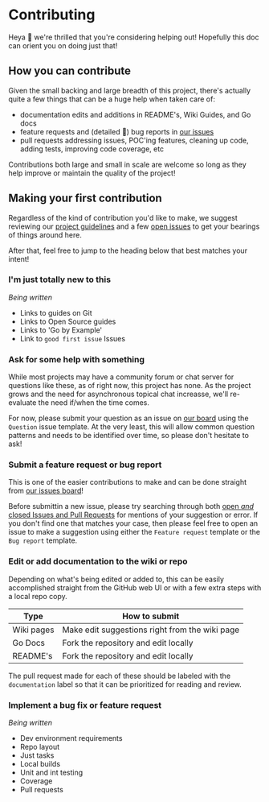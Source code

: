 # Contributing

Heya :wave: we're thrilled that you're considering helping out! Hopefully this
doc can orient you on doing just that!

## How you can contribute

Given the small backing and large breadth of this project, there's actually
quite a few things that can be a huge help when taken care of:

- documentation edits and additions in README's, Wiki Guides, and Go docs
- feature requests and (detailed :eyes:) bug reports in [our
  issues](https://github.com/loksonarius/mcsm/issues)
- pull requests addressing issues, POC'ing features, cleaning up code, adding
  tests, improving code coverage, etc

Contributions both large and small in scale are welcome so long as they help
improve or maintain the quality of the project!

## Making your first contribution

Regardless of the kind of contribution you'd like to make, we suggest reviewing
our [project guidelines](GUIDELINES.md) and a few [open
issues](https://github.com/loksonarius/mcsm/issues) to get your bearings of
things around here.

After that, feel free to jump to the heading below that best matches your
intent!

### I'm just totally new to this

_Being written_

- Links to guides on Git
- Links to Open Source guides
- Links to 'Go by Example'
- Link to `good first issue` Issues

### Ask for some help with something

While most projects may have a community forum or chat server for questions like
these, as of right now, this project has none. As the project grows and the need
for asynchronous topical chat increasse, we'll re-evaluate the need if/when the
time comes.

For now, please submit your question as an issue on [our
board](https://github.com/loksonarius/mcsm/issues) using the `Question` issue
template. At the very least, this will allow common question patterns and needs
to be identified over time, so please don't hesitate to ask!

### Submit a feature request or bug report

This is one of the easier contributions to make and can be done straight from
[our issues board](https://github.com/loksonarius/mcsm/issues)!

Before submittin a new issue, please try searching through both [open _and_
closed Issues and Pull Requests](https://github.com/loksonarius/mcsm/issues?q=)
for mentions of your suggestion or error. If you don't find one that matches
your case, then please feel free to open an issue to make a suggestion using
either the `Feature request` template or the `Bug report` template.

### Edit or add documentation to the wiki or repo

Depending on what's being edited or added to, this can be easily accomplished
straight from the GitHub web UI or with a few extra steps with a local repo
copy.

| Type       | How to submit                                  |
| ---------- | ---------------------------------------------- |
| Wiki pages | Make edit suggestions right from the wiki page |
| Go Docs    | Fork the repository and edit locally           |
| README's   | Fork the repository and edit locally           |

The pull request made for each of these should be labeled with the
`documentation` label so that it can be prioritized for reading and review.

### Implement a bug fix or feature request

_Being written_

- Dev environment requirements
- Repo layout
- Just tasks
- Local builds
- Unit and int testing
- Coverage
- Pull requests
